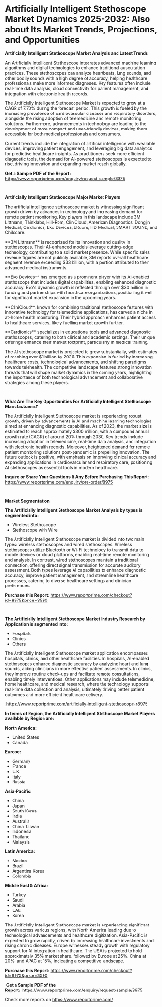 <p><h1>Artificially Intelligent Stethoscope Market Dynamics 2025-2032: Also about Its Market Trends, Projections, and Opportunities</h1></p><p><strong>Artificially Intelligent Stethoscope Market Analysis and Latest Trends</strong></p>
<p><p>An Artificially Intelligent Stethoscope integrates advanced machine learning algorithms and digital technologies to enhance traditional auscultation practices. These stethoscopes can analyze heartbeats, lung sounds, and other bodily sounds with a high degree of accuracy, helping healthcare professionals make more informed diagnoses. Key features often include real-time data analysis, cloud connectivity for patient management, and integration with electronic health records.</p><p>The Artificially Intelligent Stethoscope Market is expected to grow at a CAGR of 7.70% during the forecast period. This growth is fueled by the increasing prevalence of cardiovascular diseases and respiratory disorders, alongside the rising adoption of telemedicine and remote monitoring solutions. Furthermore, advancements in technology are leading to the development of more compact and user-friendly devices, making them accessible for both medical professionals and consumers. </p><p>Current trends include the integration of artificial intelligence with wearable devices, improving patient engagement, and leveraging big data analytics for predictive healthcare insights. As practitioners seek more efficient diagnostic tools, the demand for AI-powered stethoscopes is expected to rise, driving innovation and expanding market reach globally.</p></p>
<p><strong>Get a Sample PDF of the Report:&nbsp;</strong> <a href="https://www.reportprime.com/enquiry/request-sample/8975?utm_campaign=2208&utm_medium=2&utm_source=Github&utm_content=ia&utm_term=20032025&utm_id=artificially-intelligent-stethoscope">https://www.reportprime.com/enquiry/request-sample/8975</a></p>
<p>&nbsp;</p>
<p><strong>Artificially Intelligent Stethoscope Major Market Players</strong></p>
<p><p>The artificial intelligence stethoscope market is witnessing significant growth driven by advances in technology and increasing demand for remote patient monitoring. Key players in this landscape include 3M Littmann, Thinklabs, Hill-Rom, CliniCloud, American Diagnostics, Dongjin Medical, Cardionics, Eko Devices, EKuore, HD Medical, SMART SOUND, and Childcare.</p><p>**3M Littmann** is recognized for its innovation and quality in stethoscopes. Their AI-enhanced models leverage cutting-edge technology, contributing to a solid market presence. While specific sales revenue figures are not publicly available, 3M reports overall healthcare segment revenue exceeding $33 billion, with a portion attributed to their advanced medical instruments.</p><p>**Eko Devices** has emerged as a prominent player with its AI-enabled stethoscope that includes digital capabilities, enabling enhanced diagnostic accuracy. Eko's dynamic growth is reflected through over $30 million in funding and partnerships with healthcare organizations, positioning it well for significant market expansion in the upcoming years.</p><p>**CliniCloud**, known for combining traditional stethoscope features with innovative technology for telemedicine applications, has carved a niche in at-home health monitoring. Their hybrid approach enhances patient access to healthcare services, likely fuelling market growth further.</p><p>**Cardionics** specializes in educational tools and advanced diagnostic stethoscopes, catering to both clinical and academic settings. Their unique offerings enhance their market footprint, particularly in medical training.</p><p>The AI stethoscope market is projected to grow substantially, with estimates of reaching over $1 billion by 2026. This expansion is fueled by increasing healthcare costs, technological advancements, and shifting paradigms towards telehealth. The competitive landscape features strong innovation threads that will shape market dynamics in the coming years, highlighting the importance of both technological advancement and collaborative strategies among these players.</p></p>
<p>&nbsp;</p>
<p><strong>What Are The Key Opportunities For Artificially Intelligent Stethoscope Manufacturers?</strong></p>
<p><p>The Artificially Intelligent Stethoscope market is experiencing robust growth, driven by advancements in AI and machine learning technologies aimed at enhancing diagnostic capabilities. As of 2023, the market size is estimated to reach approximately $300 million, with a compound annual growth rate (CAGR) of around 20% through 2030. Key trends include increasing adoption in telemedicine, real-time data analysis, and integration with electronic health records. Moreover, heightened demand for remote patient monitoring solutions post-pandemic is propelling innovation. The future outlook is positive, with emphasis on improving clinical accuracy and expanding applications in cardiovascular and respiratory care, positioning AI stethoscopes as essential tools in modern healthcare.</p></p>
<p><strong>Inquire or Share Your Questions If Any Before Purchasing This Report:</strong> <a href="https://www.reportprime.com/enquiry/pre-order/8975?utm_campaign=2208&utm_medium=2&utm_source=Github&utm_content=ia&utm_term=20032025&utm_id=artificially-intelligent-stethoscope">https://www.reportprime.com/enquiry/pre-order/8975</a></p>
<p>&nbsp;</p>
<p><strong>Market Segmentation</strong></p>
<p><strong>The Artificially Intelligent Stethoscope Market Analysis by types is segmented into:</strong></p>
<p><ul><li>Wireless Stethoscope</li><li>Stethoscope with Wire</li></ul></p>
<p><p>The Artificially Intelligent Stethoscope market is divided into two main types: wireless stethoscopes and wired stethoscopes. Wireless stethoscopes utilize Bluetooth or Wi-Fi technology to transmit data to mobile devices or cloud platforms, enabling real-time remote monitoring and analysis. In contrast, wired stethoscopes maintain a traditional connection, offering direct signal transmission for accurate auditory assessment. Both types leverage AI capabilities to enhance diagnostic accuracy, improve patient management, and streamline healthcare processes, catering to diverse healthcare settings and clinician preferences.</p></p>
<p><strong>Purchase this Report:&nbsp;</strong><a href="https://www.reportprime.com/checkout?id=8975&price=3590&utm_campaign=2208&utm_medium=2&utm_source=Github&utm_content=ia&utm_term=20032025&utm_id=artificially-intelligent-stethoscope">https://www.reportprime.com/checkout?id=8975&price=3590</a></p>
<p>&nbsp;</p>
<p><strong>The Artificially Intelligent Stethoscope Market Industry Research by Application is segmented into:</strong></p>
<p><ul><li>Hospitals</li><li>Clinics</li><li>Others</li></ul></p>
<p><p>The Artificially Intelligent Stethoscope market application encompasses hospitals, clinics, and other healthcare facilities. In hospitals, AI-enabled stethoscopes enhance diagnostic accuracy by analyzing heart and lung sounds, aiding clinicians in more effective patient assessments. In clinics, they improve routine check-ups and facilitate remote consultations, enabling timely interventions. Other applications may include telemedicine, home healthcare, and medical research, where the technology supports real-time data collection and analysis, ultimately driving better patient outcomes and more efficient healthcare delivery.</p></p>
<p><a href="https://www.reportprime.com/artificially-intelligent-stethoscope-r8975?utm_campaign=2208&utm_medium=2&utm_source=Github&utm_content=ia&utm_term=20032025&utm_id=artificially-intelligent-stethoscope">&nbsp;https://www.reportprime.com/artificially-intelligent-stethoscope-r8975</a></p>
<p><strong>In terms of Region, the Artificially Intelligent Stethoscope Market Players available by Region are:</strong></p>
<p>
    <p> <strong> North America: </strong>
        <ul>
            <li>United States</li>
            <li>Canada</li>
        </ul>
        </p> 
    <p> <strong> Europe: </strong>
        <ul>
            <li>Germany</li>
            <li>France</li>
            <li>U.K.</li>
            <li>Italy</li>
            <li>Russia</li>
        </ul>
        </p> 
    <p> <strong> Asia-Pacific: </strong>
        <ul>
            <li>China</li>
            <li>Japan</li>
            <li>South Korea</li>
            <li>India</li>
            <li>Australia</li>
            <li>China Taiwan</li>
            <li>Indonesia</li>
            <li>Thailand</li>
            <li>Malaysia</li>
        </ul>
        </p> 
    <p> <strong> Latin America: </strong>
        <ul>
            <li>Mexico</li>
            <li>Brazil</li>
            <li>Argentina Korea</li>
            <li>Colombia</li>
        </ul>
        </p> 
    <p> <strong> Middle East & Africa: </strong>
        <ul>
            <li>Turkey</li>
            <li>Saudi</li>
            <li>Arabia</li>
            <li>UAE</li>
            <li>Korea</li>
        </ul>
    </p>
    </p>
<p><p>The Artificially Intelligent Stethoscope market is experiencing significant growth across various regions, with North America leading due to technological advancements and healthcare digitization. Asia-Pacific is expected to grow rapidly, driven by increasing healthcare investments and rising chronic diseases. Europe witnesses steady growth with regulatory support for AI integration in healthcare. The USA is projected to hold approximately 35% market share, followed by Europe at 25%, China at 20%, and APAC at 15%, indicating a competitive landscape.</p></p>
<p><strong>Purchase this Report: </strong><a href="https://www.reportprime.com/checkout?id=8975&price=3590&utm_campaign=2208&utm_medium=2&utm_source=Github&utm_content=ia&utm_term=20032025&utm_id=artificially-intelligent-stethoscope">https://www.reportprime.com/checkout?id=8975&price=3590</a></p>
<p>&nbsp;<strong>Get a Sample PDF of the Report:&nbsp;&nbsp;</strong><a href="https://www.reportprime.com/enquiry/request-sample/8975?utm_campaign=2208&utm_medium=2&utm_source=Github&utm_content=ia&utm_term=20032025&utm_id=artificially-intelligent-stethoscope">https://www.reportprime.com/enquiry/request-sample/8975</a></p>
<p><strong></strong></p>
<p>Check more reports on <a href="https://www.reportprime.com/?utm_campaign=2208&utm_medium=2&utm_source=Github&utm_content=ia&utm_term=20032025&utm_id=artificially-intelligent-stethoscope">https://www.reportprime.com/</a></p>